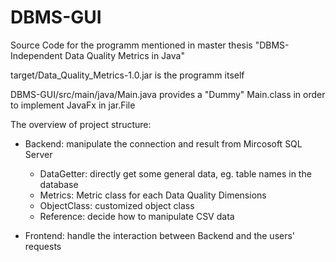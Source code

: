 # DBMS-GUI

Source Code for the programm mentioned in master thesis "DBMS-Independent Data Quality Metrics in Java"

target/Data_Quality_Metrics-1.0.jar is the programm itself

DBMS-GUI/src/main/java/Main.java provides a "Dummy" Main.class in order to implement JavaFx in jar.File

The overview of project structure:

- Backend: manipulate the connection and result from Mircosoft SQL Server
  - DataGetter: directly get some general data, eg. table names in the database
  - Metrics: Metric class for each Data Quality Dimensions 
  - ObjectClass: customized object class
  - Reference: decide how to manipulate CSV data
  
- Frontend: handle the interaction between Backend and the users' requests
 
